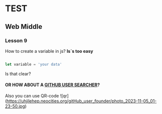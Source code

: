 # TEST
## Web Middle
### Lesson 9

How to create a variable in js?
**Is`s too easy**

```javascript

let variable = 'your data'

```

Is that clear?

#### OR HOW ABOUT A [GITHUB USER SEARCHER](https://uhjilehep.neocities.org/gitHub_user_founder/les8)?

Also you can use QR-code ![qr] (https://uhjilehep.neocities.org/gitHub_user_founder/photo_2023-11-05_01-23-50.jpg)


